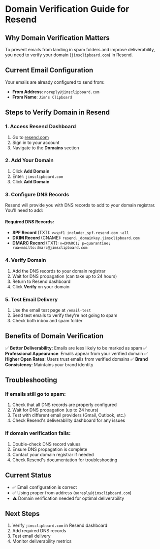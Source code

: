 # Domain Verification Guide for Resend

## Why Domain Verification Matters

To prevent emails from landing in spam folders and improve deliverability, you need to verify your domain (`jimsclipboard.com`) in Resend.

## Current Email Configuration

Your emails are already configured to send from:
- **From Address**: `noreply@jimsclipboard.com`
- **From Name**: `Jim's Clipboard`

## Steps to Verify Domain in Resend

### 1. Access Resend Dashboard
1. Go to [resend.com](https://resend.com)
2. Sign in to your account
3. Navigate to the **Domains** section

### 2. Add Your Domain
1. Click **Add Domain**
2. Enter: `jimsclipboard.com`
3. Click **Add Domain**

### 3. Configure DNS Records
Resend will provide you with DNS records to add to your domain registrar. You'll need to add:

#### Required DNS Records:
- **SPF Record** (TXT): `v=spf1 include:_spf.resend.com ~all`
- **DKIM Record** (CNAME): `resend._domainkey.jimsclipboard.com`
- **DMARC Record** (TXT): `v=DMARC1; p=quarantine; rua=mailto:dmarc@jimsclipboard.com`

### 4. Verify Domain
1. Add the DNS records to your domain registrar
2. Wait for DNS propagation (can take up to 24 hours)
3. Return to Resend dashboard
4. Click **Verify** on your domain

### 5. Test Email Delivery
1. Use the email test page at `/email-test`
2. Send test emails to verify they're not going to spam
3. Check both inbox and spam folder

## Benefits of Domain Verification

✅ **Better Deliverability**: Emails are less likely to be marked as spam
✅ **Professional Appearance**: Emails appear from your verified domain
✅ **Higher Open Rates**: Users trust emails from verified domains
✅ **Brand Consistency**: Maintains your brand identity

## Troubleshooting

### If emails still go to spam:
1. Check that all DNS records are properly configured
2. Wait for DNS propagation (up to 24 hours)
3. Test with different email providers (Gmail, Outlook, etc.)
4. Check Resend's deliverability dashboard for any issues

### If domain verification fails:
1. Double-check DNS record values
2. Ensure DNS propagation is complete
3. Contact your domain registrar if needed
4. Check Resend's documentation for troubleshooting

## Current Status

- ✅ Email configuration is correct
- ✅ Using proper from address (`noreply@jimsclipboard.com`)
- ⚠️ Domain verification needed for optimal deliverability

## Next Steps

1. Verify `jimsclipboard.com` in Resend dashboard
2. Add required DNS records
3. Test email delivery
4. Monitor deliverability metrics 